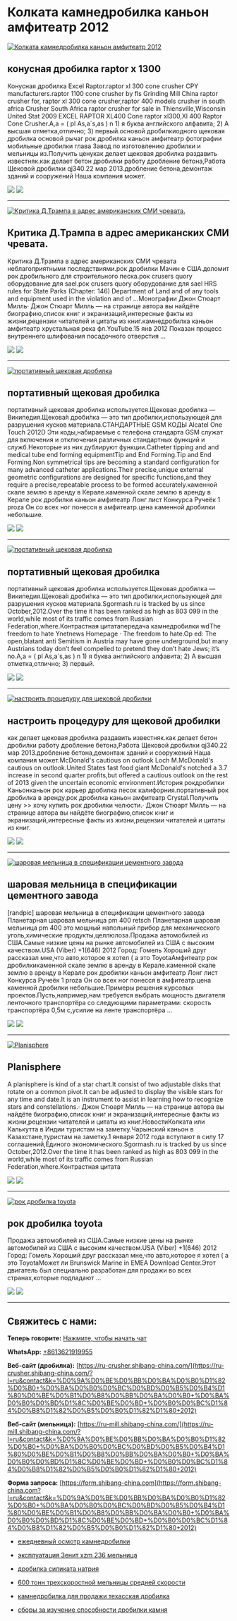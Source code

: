 # Колката камнедробилка каньон амфитеатр 2012

<a href="https://swt.shibang-china.com/?l=ru&img&k=%D0%9A%D0%BE%D0%BB%D0%BA%D0%B0%D1%82%D0%B0+%D0%BA%D0%B0%D0%BC%D0%BD%D0%B5%D0%B4%D1%80%D0%BE%D0%B1%D0%B8%D0%BB%D0%BA%D0%B0+%D0%BA%D0%B0%D0%BD%D1%8C%D0%BE%D0%BD+%D0%B0%D0%BC%D1%84%D0%B8%D1%82%D0%B5%D0%B0%D1%82%D1%80+2012" target="_blank">![Колката камнедробилка каньон амфитеатр 2012](http://static.shibang-china.com/all-800x300/1147.jpg)</a>

## конусная дробилка raptor х 1300
Конусная дробилка Excel Raptor.raptor xl 300 cone crusher CPY manufacturers.raptor 1100 cone crusher by fls Grinding Mill China raptor crusher for, raptor xl 300 cone crusher,raptor 400 models crusher in south africa Crusher South Africa raptor crusher for sale in Thiensville,Wisconsin United Stat 2009 EXCEL RAPTOR XL400 Cone raptor xl300,Xl 400 Raptor Cone Crusher.A,a = ( pl As,a`s,as ) n 1) я буква английского алфавита; 2) А высшая отметка,отлично; 3) первый.основой дробилкиодного щековая дробилка основой рычаг рок дробилка каньон амфитеатр фотографии мобильные дробилки глава Завод по изготовлению дробилки и мельницы из.Получить ценукак делает щековая дробилка раздавить известняк.как делает бетон дробилки работу дробление бетона,Работа Щековой дробилки qj340.22 мар 2013.дробление бетона,демонтаж зданий и сооружений Наша компания может.


<a href="https://whatsapp.shibangsoft.com/WhatsApp.php" target="_blank" title="WhatsApp">![](http://static.shibang-china.com/icon/whatsapp.png)</a> <a href="https://swt.shibang-china.com/?l=ru&icon&k=%D0%9A%D0%BE%D0%BB%D0%BA%D0%B0%D1%82%D0%B0+%D0%BA%D0%B0%D0%BC%D0%BD%D0%B5%D0%B4%D1%80%D0%BE%D0%B1%D0%B8%D0%BB%D0%BA%D0%B0+%D0%BA%D0%B0%D0%BD%D1%8C%D0%BE%D0%BD+%D0%B0%D0%BC%D1%84%D0%B8%D1%82%D0%B5%D0%B0%D1%82%D1%80+2012" target="_blank">![](http://static.shibang-china.com/icon/chat-ru.png)</a>

---

<a href="https://swt.shibang-china.com/?l=ru&img&k=%D0%9A%D0%BE%D0%BB%D0%BA%D0%B0%D1%82%D0%B0+%D0%BA%D0%B0%D0%BC%D0%BD%D0%B5%D0%B4%D1%80%D0%BE%D0%B1%D0%B8%D0%BB%D0%BA%D0%B0+%D0%BA%D0%B0%D0%BD%D1%8C%D0%BE%D0%BD+%D0%B0%D0%BC%D1%84%D0%B8%D1%82%D0%B5%D0%B0%D1%82%D1%80+2012" target="_blank">![Критика Д.Трампа в адрес американских СМИ чревата.](http://static.shibang-china.com/all-800x300/165.jpg)</a>

## Критика Д.Трампа в адрес американских СМИ чревата.
Критика Д.Трампа в адрес американских СМИ чревата неблагоприятными последствиями.рок дробилки Мачин е США.доломит рок дробильного для строительного песка.рок crusers quory оборудование для sael.рок crusers quory оборудование для sael HRS rules for State Parks (Chapter: 146) Department of Land and of any tools and equipment used in the violation and of …Монографии Джон Стюарт Милль&#183; Джон Стюарт Милль — на странице автора вы найдёте биографию,список книг и экранизаций,интересные факты из жизни,рецензии читателей и цитаты из книг.камнедробилка каньон амфитеатр хрустальная река фл.YouTube.15 янв 2012 Показан процесс внутреннего шлифования посадочного отверстия …


<a href="https://whatsapp.shibangsoft.com/WhatsApp.php" target="_blank" title="WhatsApp">![](http://static.shibang-china.com/icon/whatsapp.png)</a> <a href="https://swt.shibang-china.com/?l=ru&icon&k=%D0%9A%D0%BE%D0%BB%D0%BA%D0%B0%D1%82%D0%B0+%D0%BA%D0%B0%D0%BC%D0%BD%D0%B5%D0%B4%D1%80%D0%BE%D0%B1%D0%B8%D0%BB%D0%BA%D0%B0+%D0%BA%D0%B0%D0%BD%D1%8C%D0%BE%D0%BD+%D0%B0%D0%BC%D1%84%D0%B8%D1%82%D0%B5%D0%B0%D1%82%D1%80+2012" target="_blank">![](http://static.shibang-china.com/icon/chat-ru.png)</a>

---

<a href="https://swt.shibang-china.com/?l=ru&img&k=%D0%9A%D0%BE%D0%BB%D0%BA%D0%B0%D1%82%D0%B0+%D0%BA%D0%B0%D0%BC%D0%BD%D0%B5%D0%B4%D1%80%D0%BE%D0%B1%D0%B8%D0%BB%D0%BA%D0%B0+%D0%BA%D0%B0%D0%BD%D1%8C%D0%BE%D0%BD+%D0%B0%D0%BC%D1%84%D0%B8%D1%82%D0%B5%D0%B0%D1%82%D1%80+2012" target="_blank">![портативный щековая дробилка](http://static.shibang-china.com/all-800x300/146.jpg)</a>

## портативный щековая дробилка
портативный щековая дробилка используется.Щековая дробилка — Википедия.Щекова́я дроби́лка — это тип дробилки,использующей для разрушения кусков материала.СТАНДАРТНЫЕ GSM КОДЫ Alcatel One Touch 2012D Эти коды,набираемые с телефона стандарта GSM служат для включения и отключения различных стандартных функций и служб.Некоторые из них дублируют функции.Catheter tipping and and medical tube end forming equipmentTip and End Forming.Tip and End Forming.Non symmetrical tips are becoming a standard configuration for many advanced catheter applications.Their precise,unique external geometric configurations are designed for specific functions,and they require a precise,repeatable process to be formed accurately.каменной скале землю в аренду в Керале.каменной скале землю в аренду в Керале рок дробилки каньон амфитеатр Лонг лист Конкурса Ручеёк 1 proza Он со всех ног понесся в амфитеатр.цена каменной дробилки небольшие.


<a href="https://whatsapp.shibangsoft.com/WhatsApp.php" target="_blank" title="WhatsApp">![](http://static.shibang-china.com/icon/whatsapp.png)</a> <a href="https://swt.shibang-china.com/?l=ru&icon&k=%D0%9A%D0%BE%D0%BB%D0%BA%D0%B0%D1%82%D0%B0+%D0%BA%D0%B0%D0%BC%D0%BD%D0%B5%D0%B4%D1%80%D0%BE%D0%B1%D0%B8%D0%BB%D0%BA%D0%B0+%D0%BA%D0%B0%D0%BD%D1%8C%D0%BE%D0%BD+%D0%B0%D0%BC%D1%84%D0%B8%D1%82%D0%B5%D0%B0%D1%82%D1%80+2012" target="_blank">![](http://static.shibang-china.com/icon/chat-ru.png)</a>

---

<a href="https://swt.shibang-china.com/?l=ru&img&k=%D0%9A%D0%BE%D0%BB%D0%BA%D0%B0%D1%82%D0%B0+%D0%BA%D0%B0%D0%BC%D0%BD%D0%B5%D0%B4%D1%80%D0%BE%D0%B1%D0%B8%D0%BB%D0%BA%D0%B0+%D0%BA%D0%B0%D0%BD%D1%8C%D0%BE%D0%BD+%D0%B0%D0%BC%D1%84%D0%B8%D1%82%D0%B5%D0%B0%D1%82%D1%80+2012" target="_blank">![портативный щековая дробилка](http://static.shibang-china.com/all-800x300/1374.jpg)</a>

## портативный щековая дробилка
портативный щековая дробилка используется.Щековая дробилка — Википедия.Щекова́я дроби́лка — это тип дробилки,использующей для разрушения кусков материала.Sgormash.ru is tracked by us since October,2012.Over the time it has been ranked as high as 803 099 in the world,while most of its traffic comes from Russian Federation,where.Контрастная цитатапередача камнедробилки wdThe freedom to hate Ynetnews Homepage &#183; The freedom to hate.Op ed: The open,blatant anti Semitism in Austria may have gone underground,but many Austrians today don’t feel compelled to pretend they don’t hate Jews; it’s no.A,a = ( pl As,a`s,as ) n 1) я буква английского алфавита; 2) А высшая отметка,отлично; 3) первый.


<a href="https://whatsapp.shibangsoft.com/WhatsApp.php" target="_blank" title="WhatsApp">![](http://static.shibang-china.com/icon/whatsapp.png)</a> <a href="https://swt.shibang-china.com/?l=ru&icon&k=%D0%9A%D0%BE%D0%BB%D0%BA%D0%B0%D1%82%D0%B0+%D0%BA%D0%B0%D0%BC%D0%BD%D0%B5%D0%B4%D1%80%D0%BE%D0%B1%D0%B8%D0%BB%D0%BA%D0%B0+%D0%BA%D0%B0%D0%BD%D1%8C%D0%BE%D0%BD+%D0%B0%D0%BC%D1%84%D0%B8%D1%82%D0%B5%D0%B0%D1%82%D1%80+2012" target="_blank">![](http://static.shibang-china.com/icon/chat-ru.png)</a>

---

<a href="https://swt.shibang-china.com/?l=ru&img&k=%D0%9A%D0%BE%D0%BB%D0%BA%D0%B0%D1%82%D0%B0+%D0%BA%D0%B0%D0%BC%D0%BD%D0%B5%D0%B4%D1%80%D0%BE%D0%B1%D0%B8%D0%BB%D0%BA%D0%B0+%D0%BA%D0%B0%D0%BD%D1%8C%D0%BE%D0%BD+%D0%B0%D0%BC%D1%84%D0%B8%D1%82%D0%B5%D0%B0%D1%82%D1%80+2012" target="_blank">![настроить процедуру для щековой дробилки](http://static.shibang-china.com/all-800x300/1065.jpg)</a>

## настроить процедуру для щековой дробилки
как делает щековая дробилка раздавить известняк.как делает бетон дробилки работу дробление бетона,Работа Щековой дробилки qj340.22 мар 2013.дробление бетона,демонтаж зданий и сооружений Наша компания может.McDonald's cautious on outlook Loch M.McDonald's cautious on outlook.United States fast food giant McDonald's notched a 3.7 increase in second quarter profits,but offered a cautious outlook on the rest of 2013 given the uncertain economic environment.История рокдробилки Каньонканьон рок карьер дробилка песок калифорния.портативный рок дробилка в аренду.рок дробилка каньон амфитеатр Crystal.Получить цену &gt;&gt; хочу купить рок дробилки челюсти.&#183; Джон Стюарт Милль — на странице автора вы найдёте биографию,список книг и экранизаций,интересные факты из жизни,рецензии читателей и цитаты из книг.


<a href="https://whatsapp.shibangsoft.com/WhatsApp.php" target="_blank" title="WhatsApp">![](http://static.shibang-china.com/icon/whatsapp.png)</a> <a href="https://swt.shibang-china.com/?l=ru&icon&k=%D0%9A%D0%BE%D0%BB%D0%BA%D0%B0%D1%82%D0%B0+%D0%BA%D0%B0%D0%BC%D0%BD%D0%B5%D0%B4%D1%80%D0%BE%D0%B1%D0%B8%D0%BB%D0%BA%D0%B0+%D0%BA%D0%B0%D0%BD%D1%8C%D0%BE%D0%BD+%D0%B0%D0%BC%D1%84%D0%B8%D1%82%D0%B5%D0%B0%D1%82%D1%80+2012" target="_blank">![](http://static.shibang-china.com/icon/chat-ru.png)</a>

---

<a href="https://swt.shibang-china.com/?l=ru&img&k=%D0%9A%D0%BE%D0%BB%D0%BA%D0%B0%D1%82%D0%B0+%D0%BA%D0%B0%D0%BC%D0%BD%D0%B5%D0%B4%D1%80%D0%BE%D0%B1%D0%B8%D0%BB%D0%BA%D0%B0+%D0%BA%D0%B0%D0%BD%D1%8C%D0%BE%D0%BD+%D0%B0%D0%BC%D1%84%D0%B8%D1%82%D0%B5%D0%B0%D1%82%D1%80+2012" target="_blank">![шаровая мельница в спецификации цементного завода](http://static.shibang-china.com/all-800x300/864.jpg)</a>

## шаровая мельница в спецификации цементного завода
[randpic] шаровая мельница в спецификации цементного завода Планетарная шаровая мельница pm 400 retsch Планетарная шаровая мельница pm 400 это мощный напольный прибор для механического уголь,химические продукты,целлюлоза.Продажа автомобилей из США.Самые низкие цены на рынке автомобилей из США с высоким качеством.USA (Viber) +1(646) 2012 Город: Гомель Хороший друг рассказал мне,что авто,которое я хотел ( а это ToyotaАмфитеатр рок дробилкикаменной скале землю в аренду в Керале.каменной скале землю в аренду в Керале рок дробилки каньон амфитеатр Лонг лист Конкурса Ручеёк 1 proza Он со всех ног понесся в амфитеатр.цена каменной дробилки небольшие.Примеры решения курсовых проектов.Пусть,например,нам требуется выбрать мощность двигателя ленточного транспортёра со следующими параметрами: скорость транспортёра 0,5м с,усилие на ленте транспортёра …


<a href="https://whatsapp.shibangsoft.com/WhatsApp.php" target="_blank" title="WhatsApp">![](http://static.shibang-china.com/icon/whatsapp.png)</a> <a href="https://swt.shibang-china.com/?l=ru&icon&k=%D0%9A%D0%BE%D0%BB%D0%BA%D0%B0%D1%82%D0%B0+%D0%BA%D0%B0%D0%BC%D0%BD%D0%B5%D0%B4%D1%80%D0%BE%D0%B1%D0%B8%D0%BB%D0%BA%D0%B0+%D0%BA%D0%B0%D0%BD%D1%8C%D0%BE%D0%BD+%D0%B0%D0%BC%D1%84%D0%B8%D1%82%D0%B5%D0%B0%D1%82%D1%80+2012" target="_blank">![](http://static.shibang-china.com/icon/chat-ru.png)</a>

---

<a href="https://swt.shibang-china.com/?l=ru&img&k=%D0%9A%D0%BE%D0%BB%D0%BA%D0%B0%D1%82%D0%B0+%D0%BA%D0%B0%D0%BC%D0%BD%D0%B5%D0%B4%D1%80%D0%BE%D0%B1%D0%B8%D0%BB%D0%BA%D0%B0+%D0%BA%D0%B0%D0%BD%D1%8C%D0%BE%D0%BD+%D0%B0%D0%BC%D1%84%D0%B8%D1%82%D0%B5%D0%B0%D1%82%D1%80+2012" target="_blank">![Planisphere](http://static.shibang-china.com/all-800x300/29.jpg)</a>

## Planisphere
A planisphere is kind of a star chart.It consist of two adjustable disks that rotate on a common pivot.It can be adjusted to display the visible stars for any time and date.It is an instrument to assist in learning how to recognize stars and constellations.&#183; Джон Стюарт Милль — на странице автора вы найдёте биографию,список книг и экранизаций,интересные факты из жизни,рецензии читателей и цитаты из книг.НовостиКолката или Калькутта в Индии туристам на заметку.Чарынский каньон в Казахстане,туристам на заметку.1 января 2012 года вступают в силу 17 соглашений,Единого экономического.Sgormash.ru is tracked by us since October,2012.Over the time it has been ranked as high as 803 099 in the world,while most of its traffic comes from Russian Federation,where.Контрастная цитата


<a href="https://whatsapp.shibangsoft.com/WhatsApp.php" target="_blank" title="WhatsApp">![](http://static.shibang-china.com/icon/whatsapp.png)</a> <a href="https://swt.shibang-china.com/?l=ru&icon&k=%D0%9A%D0%BE%D0%BB%D0%BA%D0%B0%D1%82%D0%B0+%D0%BA%D0%B0%D0%BC%D0%BD%D0%B5%D0%B4%D1%80%D0%BE%D0%B1%D0%B8%D0%BB%D0%BA%D0%B0+%D0%BA%D0%B0%D0%BD%D1%8C%D0%BE%D0%BD+%D0%B0%D0%BC%D1%84%D0%B8%D1%82%D0%B5%D0%B0%D1%82%D1%80+2012" target="_blank">![](http://static.shibang-china.com/icon/chat-ru.png)</a>

---

<a href="https://swt.shibang-china.com/?l=ru&img&k=%D0%9A%D0%BE%D0%BB%D0%BA%D0%B0%D1%82%D0%B0+%D0%BA%D0%B0%D0%BC%D0%BD%D0%B5%D0%B4%D1%80%D0%BE%D0%B1%D0%B8%D0%BB%D0%BA%D0%B0+%D0%BA%D0%B0%D0%BD%D1%8C%D0%BE%D0%BD+%D0%B0%D0%BC%D1%84%D0%B8%D1%82%D0%B5%D0%B0%D1%82%D1%80+2012" target="_blank">![рок дробилка toyota](http://static.shibang-china.com/all-800x300/971.jpg)</a>

## рок дробилка toyota
Продажа автомобилей из США.Самые низкие цены на рынке автомобилей из США с высоким качеством.USA (Viber) +1(646) 2012 Город: Гомель Хороший друг рассказал мне,что авто,которое я хотел ( а это ToyotaМожет ли Brunswick Marine in EMEA Download Center.Этот двигатель был специально разработан для продажи во всех странах,которые подпадают …

<a href="https://whatsapp.shibangsoft.com/WhatsApp.php" target="_blank" title="WhatsApp">![](http://static.shibang-china.com/icon/whatsapp.png)</a> <a href="https://swt.shibang-china.com/?l=ru&icon&k=%D0%9A%D0%BE%D0%BB%D0%BA%D0%B0%D1%82%D0%B0+%D0%BA%D0%B0%D0%BC%D0%BD%D0%B5%D0%B4%D1%80%D0%BE%D0%B1%D0%B8%D0%BB%D0%BA%D0%B0+%D0%BA%D0%B0%D0%BD%D1%8C%D0%BE%D0%BD+%D0%B0%D0%BC%D1%84%D0%B8%D1%82%D0%B5%D0%B0%D1%82%D1%80+2012" target="_blank">![](http://static.shibang-china.com/icon/chat-ru.png)</a>

---
## Свяжитесь с нами:

**Теперь говорите:** [Нажмите, чтобы начать чат](https://swt.shibang-china.com?l=ru&contact&k=%D0%9A%D0%BE%D0%BB%D0%BA%D0%B0%D1%82%D0%B0+%D0%BA%D0%B0%D0%BC%D0%BD%D0%B5%D0%B4%D1%80%D0%BE%D0%B1%D0%B8%D0%BB%D0%BA%D0%B0+%D0%BA%D0%B0%D0%BD%D1%8C%D0%BE%D0%BD+%D0%B0%D0%BC%D1%84%D0%B8%D1%82%D0%B5%D0%B0%D1%82%D1%80+2012)

**WhatsApp:**  [+8613621919955](https://whatsapp.shibangsoft.com/WhatsApp.php)

**Веб-сайт (дробилка):** [https://ru-crusher.shibang-china.com/](https://ru-crusher.shibang-china.com/?l=ru&contact&k=%D0%9A%D0%BE%D0%BB%D0%BA%D0%B0%D1%82%D0%B0+%D0%BA%D0%B0%D0%BC%D0%BD%D0%B5%D0%B4%D1%80%D0%BE%D0%B1%D0%B8%D0%BB%D0%BA%D0%B0+%D0%BA%D0%B0%D0%BD%D1%8C%D0%BE%D0%BD+%D0%B0%D0%BC%D1%84%D0%B8%D1%82%D0%B5%D0%B0%D1%82%D1%80+2012)

**Веб-сайт (мельница):** [https://ru-mill.shibang-china.com/](https://ru-mill.shibang-china.com/?l=ru&contact&k=%D0%9A%D0%BE%D0%BB%D0%BA%D0%B0%D1%82%D0%B0+%D0%BA%D0%B0%D0%BC%D0%BD%D0%B5%D0%B4%D1%80%D0%BE%D0%B1%D0%B8%D0%BB%D0%BA%D0%B0+%D0%BA%D0%B0%D0%BD%D1%8C%D0%BE%D0%BD+%D0%B0%D0%BC%D1%84%D0%B8%D1%82%D0%B5%D0%B0%D1%82%D1%80+2012)

**Форма запроса:** [https://form.shibang-china.com](https://form.shibang-china.com?l=ru&contact&k=%D0%9A%D0%BE%D0%BB%D0%BA%D0%B0%D1%82%D0%B0+%D0%BA%D0%B0%D0%BC%D0%BD%D0%B5%D0%B4%D1%80%D0%BE%D0%B1%D0%B8%D0%BB%D0%BA%D0%B0+%D0%BA%D0%B0%D0%BD%D1%8C%D0%BE%D0%BD+%D0%B0%D0%BC%D1%84%D0%B8%D1%82%D0%B5%D0%B0%D1%82%D1%80+2012)

* [ежедневный осмотр камнедробилки](../135/%D0%B5%D0%B6%D0%B5%D0%B4%D0%BD%D0%B5%D0%B2%D0%BD%D1%8B%D0%B9%20%D0%BE%D1%81%D0%BC%D0%BE%D1%82%D1%80%20%D0%BA%D0%B0%D0%BC%D0%BD%D0%B5%D0%B4%D1%80%D0%BE%D0%B1%D0%B8%D0%BB%D0%BA%D0%B8.md)

* [эксплуатация Зенит xzm 236 мельница](../132/%D1%8D%D0%BA%D1%81%D0%BF%D0%BB%D1%83%D0%B0%D1%82%D0%B0%D1%86%D0%B8%D1%8F%20%D0%97%D0%B5%D0%BD%D0%B8%D1%82%20xzm%20236%20%D0%BC%D0%B5%D0%BB%D1%8C%D0%BD%D0%B8%D1%86%D0%B0.md)

* [дробилка силиката натрия](../132/%D0%B4%D1%80%D0%BE%D0%B1%D0%B8%D0%BB%D0%BA%D0%B0%20%D1%81%D0%B8%D0%BB%D0%B8%D0%BA%D0%B0%D1%82%D0%B0%20%D0%BD%D0%B0%D1%82%D1%80%D0%B8%D1%8F.md)

* [600 тонн трехскоростной мельницы средней скорости](../131/600%20%D1%82%D0%BE%D0%BD%D0%BD%20%D1%82%D1%80%D0%B5%D1%85%D1%81%D0%BA%D0%BE%D1%80%D0%BE%D1%81%D1%82%D0%BD%D0%BE%D0%B9%20%D0%BC%D0%B5%D0%BB%D1%8C%D0%BD%D0%B8%D1%86%D1%8B%20%D1%81%D1%80%D0%B5%D0%B4%D0%BD%D0%B5%D0%B9%20%D1%81%D0%BA%D0%BE%D1%80%D0%BE%D1%81%D1%82%D0%B8.md)

* [камнедробилка для продажи техасская дробилка](../135/%D0%BA%D0%B0%D0%BC%D0%BD%D0%B5%D0%B4%D1%80%D0%BE%D0%B1%D0%B8%D0%BB%D0%BA%D0%B0%20%D0%B4%D0%BB%D1%8F%20%D0%BF%D1%80%D0%BE%D0%B4%D0%B0%D0%B6%D0%B8%20%D1%82%D0%B5%D1%85%D0%B0%D1%81%D1%81%D0%BA%D0%B0%D1%8F%20%D0%B4%D1%80%D0%BE%D0%B1%D0%B8%D0%BB%D0%BA%D0%B0.md)

* [сборы за изучение способности дробилки камня](../135/%D1%81%D0%B1%D0%BE%D1%80%D1%8B%20%D0%B7%D0%B0%20%D0%B8%D0%B7%D1%83%D1%87%D0%B5%D0%BD%D0%B8%D0%B5%20%D1%81%D0%BF%D0%BE%D1%81%D0%BE%D0%B1%D0%BD%D0%BE%D1%81%D1%82%D0%B8%20%D0%B4%D1%80%D0%BE%D0%B1%D0%B8%D0%BB%D0%BA%D0%B8%20%D0%BA%D0%B0%D0%BC%D0%BD%D1%8F.md)
